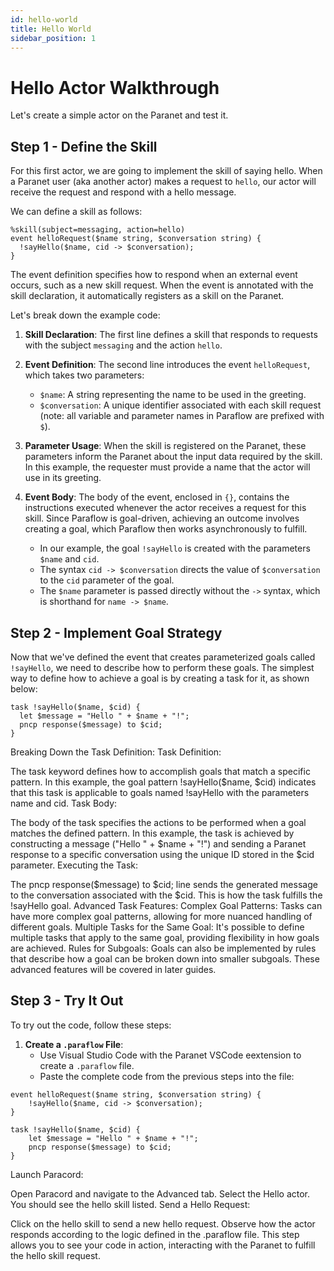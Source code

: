 ```yaml
---
id: hello-world
title: Hello World
sidebar_position: 1
---
```


# Hello Actor Walkthrough

Let's create a simple actor on the Paranet and test it.

## Step 1 - Define the Skill

For this first actor, we are going to implement the skill of saying hello. When a Paranet user (aka another actor) makes a request to `hello`, our actor will receive the request and respond with a hello message.

We can define a skill as follows:

```paraflow
%skill(subject=messaging, action=hello)
event helloRequest($name string, $conversation string) {
  !sayHello($name, cid -> $conversation);
}
```

The event definition specifies how to respond when an external event occurs, such as a new skill request. When the event is annotated with the skill declaration, it automatically registers as a skill on the Paranet.

Let's break down the example code:

1. **Skill Declaration**: The first line defines a skill that responds to requests with the subject `messaging` and the action `hello`.

2. **Event Definition**: The second line introduces the event `helloRequest`, which takes two parameters:
   - `$name`: A string representing the name to be used in the greeting.
   - `$conversation`: A unique identifier associated with each skill request (note: all variable and parameter names in Paraflow are prefixed with `$`).

3. **Parameter Usage**: When the skill is registered on the Paranet, these parameters inform the Paranet about the input data required by the skill. In this example, the requester must provide a name that the actor will use in its greeting.

4. **Event Body**: The body of the event, enclosed in `{}`, contains the instructions executed whenever the actor receives a request for this skill. Since Paraflow is goal-driven, achieving an outcome involves creating a goal, which Paraflow then works asynchronously to fulfill. 

   - In our example, the goal `!sayHello` is created with the parameters `$name` and `cid`. 
   - The syntax `cid -> $conversation` directs the value of `$conversation` to the `cid` parameter of the goal.
   - The `$name` parameter is passed directly without the `->` syntax, which is shorthand for `name -> $name`.

## Step 2 - Implement Goal Strategy

Now that we've defined the event that creates parameterized goals called `!sayHello`, we need to describe how to perform these goals. The simplest way to define how to achieve a goal is by creating a task for it, as shown below:

```paraflow
task !sayHello($name, $cid) {
  let $message = "Hello " + $name + "!";
  pncp response($message) to $cid;
}
```
Breaking Down the Task Definition:
Task Definition:

The task keyword defines how to accomplish goals that match a specific pattern.
In this example, the goal pattern !sayHello($name, $cid) indicates that this task is applicable to goals named !sayHello with the parameters name and cid.
Task Body:

The body of the task specifies the actions to be performed when a goal matches the defined pattern.
In this example, the task is achieved by constructing a message ("Hello " + $name + "!") and sending a Paranet response to a specific conversation using the unique ID stored in the $cid parameter.
Executing the Task:

The pncp response($message) to $cid; line sends the generated message to the conversation associated with the $cid. This is how the task fulfills the !sayHello goal.
Advanced Task Features:
Complex Goal Patterns: Tasks can have more complex goal patterns, allowing for more nuanced handling of different goals.
Multiple Tasks for the Same Goal: It's possible to define multiple tasks that apply to the same goal, providing flexibility in how goals are achieved.
Rules for Subgoals: Goals can also be implemented by rules that describe how a goal can be broken down into smaller subgoals. These advanced features will be covered in later guides.

## Step 3 - Try It Out

To try out the code, follow these steps:

1. **Create a `.paraflow` File**:
   - Use Visual Studio Code with the Paranet VSCode eextension to create a `.paraflow` file.
   - Paste the complete code from the previous steps into the file:


```%skill(subject=messaging, action=hello)
event helloRequest($name string, $conversation string) {
    !sayHello($name, cid -> $conversation);
}

task !sayHello($name, $cid) {
    let $message = "Hello " + $name + "!";
    pncp response($message) to $cid;
}
```

Launch Paracord:

Open Paracord and navigate to the Advanced tab.
Select the Hello actor. You should see the hello skill listed.
Send a Hello Request:

Click on the hello skill to send a new hello request.
Observe how the actor responds according to the logic defined in the .paraflow file.
This step allows you to see your code in action, interacting with the Paranet to fulfill the hello skill request.
